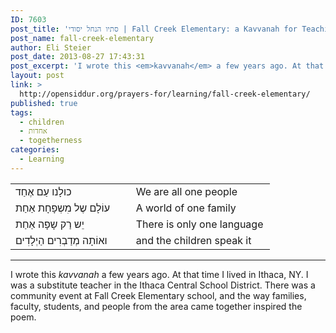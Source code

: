 ```yaml
---
ID: 7603
post_title: 'סתיו הנחל יסודי | Fall Creek Elementary: a Kavvanah for Teaching Children'
post_name: fall-creek-elementary
author: Eli Steier
post_date: 2013-08-27 17:43:31
post_excerpt: 'I wrote this <em>kavvanah</em> a few years ago. At that time I lived in Ithaca, NY. I was a substitute teacher in the Ithaca Central School District. There was a community event at Fall Creek Elementary school, and the way families, faculty, students, and people from the area came together inspired the poem.'
layout: post
link: >
  http://opensiddur.org/prayers-for/learning/fall-creek-elementary/
published: true
tags:
  - children
  - אחדות
  - togetherness
categories:
  - Learning
---
```

<table style="margin-left: auto;margin-right: auto;">
<tbody>
<tr>
<td style="vertical-align:top;" width="46%">
<div class="liturgy"><span lang="he">
כולָנו עַם אֶחַד
</span></div></td>
 
<td style="vertical-align:top;" width="53%"><div class="english">
We are all one people
	</div></td></tr>
<tr><td style="vertical-align:top;" width="46%"><div class="liturgy"><span lang="he">
עוֹלָם שֶל מִשְפָחָת אַחַת
</span></div></td>
 
<td style="vertical-align:top;" width="53%"><div class="english">
A world of one family
	</div></td></tr>
<tr><td style="vertical-align:top;" width="46%"><div class="liturgy"><span lang="he">
יֵש רַק שָפָה אַחַת
</span></div></td>
 
<td style="vertical-align:top;" width="53%"><div class="english">
There is only one language
	</div></td></tr>
<tr><td style="vertical-align:top;" width="46%"><div class="liturgy"><span lang="he">
ואוֹתָה מְדַבְרִים הַיְלָדִים
</span></div></td>
 
<td style="vertical-align:top;" width="53%"><div class="english">
and the children speak it
</td></tr>
</tbody>
</tbody></tbody></tbody></table>

<hr />
I wrote this <em>kavvanah</em> a few years ago. At that time I lived in Ithaca, NY. I was a substitute teacher in the Ithaca Central School District. There was a community event at Fall Creek Elementary school, and the way families, faculty, students, and people from the area came together inspired the poem.